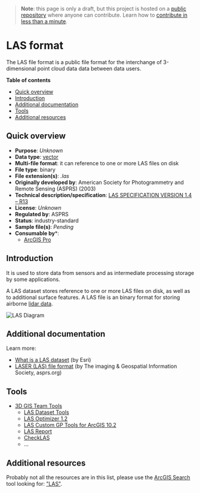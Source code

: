 > **Note**: this page is only a draft, but this project is hosted on a [public repository](https://github.com/hhkaos/awesome-arcgis) where anyone can contribute. Learn how to [contribute in less than a minute](https://github.com/hhkaos/awesome-arcgis/blob/master/CONTRIBUTING.md#contributions).

# LAS format

The LAS file format is a public file format for the interchange of 3-dimensional point cloud data data between data users.

<!-- START doctoc generated TOC please keep comment here to allow auto update -->
<!-- DON'T EDIT THIS SECTION, INSTEAD RE-RUN doctoc TO UPDATE -->
**Table of contents**

- [Quick overview](#quick-overview)
- [Introduction](#introduction)
- [Additional documentation](#additional-documentation)
- [Tools](#tools)
- [Additional resources](#additional-resources)

<!-- END doctoc generated TOC please keep comment here to allow auto update -->

## Quick overview

* **Purpose**: *Unknown*
* **Data type**: [vector](../../../data-types/vector/README.md)
* **Multi-file format**: it can reference to one or more LAS files on disk
* **File type**: binary
* **File extension(s)**: *.las*
* **Originally developed by**: American Society for Photogrammetry and Remote Sensing (ASPRS) (2003)
* **Technical description/specification**: [LAS SPECIFICATION VERSION 1.4 – R13](https://www.asprs.org/wp-content/uploads/2010/12/LAS_1_4_r13.pdf)
* **License**: *Unknown*
* **Regulated by**: ASPRS
* **Status**: industry-standard
* **Sample file(s)**: *Pending*
* **Consumable by***:
    * [ArcGIS Pro](../../../../products/arcgis-desktop/arcgis-pro/README.md)

## Introduction

It is used to store data from sensors and as intermediate processing storage by some applications.

A LAS dataset stores reference to one or more LAS files on disk, as well as to additional surface features. A LAS file is an  binary format for storing airborne [lidar data](./lidar/README.md).

![LAS Diagram](http://desktop.arcgis.com/en/arcmap/latest/manage-data/las-dataset/GUID-C323587E-81F2-4823-B2E4-2331445BF5D1-web.png)

## Additional documentation

Learn more:
* [What is a LAS dataset](https://desktop.arcgis.com/en/arcmap/latest/manage-data/las-dataset/what-is-a-las-dataset-.htm) (by Esri)
* [LASER (LAS) file format](https://www.asprs.org/divisions-committees/lidar-division/laser-las-file-format-exchange-activities) (by The imaging & Geospatial Information Society, asprs.org)

## Tools

* [3D GIS Team Tools](https://www.arcgis.com/home/search.html?q=owner%3A3DGISTeam%20las&restrict=false&start=1&sortOrder=desc&sortField=relevance)
    * [LAS Dataset Tools](https://www.arcgis.com/home/item.html?id=d8782286e3c9442bb5c244bf39da5966)
    * [LAS Optimizer 1.2](https://www.arcgis.com/home/item.html?id=787794cdbd384261bc9bf99a860a374f)
    * [LAS Custom GP Tools for ArcGIS 10.2](https://www.arcgis.com/home/item.html?id=d19c05deaf42447c9b4fc68fc4bb9c7a)
    * [LAS Report](https://www.arcgis.com/home/item.html?id=23e3e1afc82d4016b5da0f8f9d9935a8)
    * [CheckLAS](https://www.arcgis.com/home/item.html?id=e49eaa594fb04f7f8827915345a255aa)
    * ...

## Additional resources

Probably not all the resources are in this list, please use the [ArcGIS Search](https://esri-es.github.io/arcgis-search/) tool looking for: ["LAS"](https://esri-es.github.io/arcgis-search/?search="LAS%20"&utm_campaign=awesome-list&utm_source=awesome-list&utm_medium=page).
